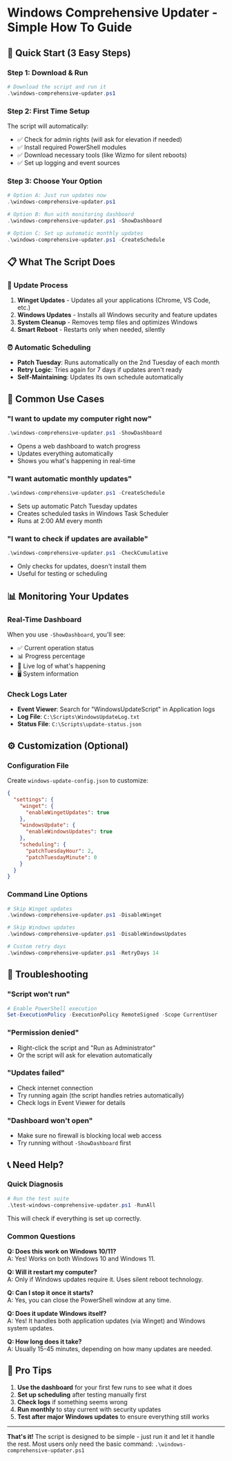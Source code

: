 # Windows Comprehensive Updater - Simple How To Guide

## 🚀 Quick Start (3 Easy Steps)

### Step 1: Download & Run

```powershell
# Download the script and run it
.\windows-comprehensive-updater.ps1
```

### Step 2: First Time Setup

The script will automatically:

- ✅ Check for admin rights (will ask for elevation if needed)
- ✅ Install required PowerShell modules
- ✅ Download necessary tools (like Wizmo for silent reboots)
- ✅ Set up logging and event sources

### Step 3: Choose Your Option

```powershell
# Option A: Just run updates now
.\windows-comprehensive-updater.ps1

# Option B: Run with monitoring dashboard
.\windows-comprehensive-updater.ps1 -ShowDashboard

# Option C: Set up automatic monthly updates
.\windows-comprehensive-updater.ps1 -CreateSchedule
```

## 📋 What The Script Does

### 🔄 Update Process

1. **Winget Updates** - Updates all your applications (Chrome, VS Code, etc.)
2. **Windows Updates** - Installs all Windows security and feature updates
3. **System Cleanup** - Removes temp files and optimizes Windows
4. **Smart Reboot** - Restarts only when needed, silently

### ⏰ Automatic Scheduling

- **Patch Tuesday**: Runs automatically on the 2nd Tuesday of each month
- **Retry Logic**: Tries again for 7 days if updates aren't ready
- **Self-Maintaining**: Updates its own schedule automatically

## 🎯 Common Use Cases

### "I want to update my computer right now"

```powershell
.\windows-comprehensive-updater.ps1 -ShowDashboard
```

- Opens a web dashboard to watch progress
- Updates everything automatically
- Shows you what's happening in real-time

### "I want automatic monthly updates"

```powershell
.\windows-comprehensive-updater.ps1 -CreateSchedule
```

- Sets up automatic Patch Tuesday updates
- Creates scheduled tasks in Windows Task Scheduler
- Runs at 2:00 AM every month

### "I want to check if updates are available"

```powershell
.\windows-comprehensive-updater.ps1 -CheckCumulative
```

- Only checks for updates, doesn't install them
- Useful for testing or scheduling

## 📊 Monitoring Your Updates

### Real-Time Dashboard

When you use `-ShowDashboard`, you'll see:

- ✅ Current operation status
- 📊 Progress percentage
- 📝 Live log of what's happening
- 🖥️ System information

### Check Logs Later

- **Event Viewer**: Search for "WindowsUpdateScript" in Application logs
- **Log File**: `C:\Scripts\WindowsUpdateLog.txt`
- **Status File**: `C:\Scripts\update-status.json`

## ⚙️ Customization (Optional)

### Configuration File

Create `windows-update-config.json` to customize:

```json
{
  "settings": {
    "winget": {
      "enableWingetUpdates": true
    },
    "windowsUpdate": {
      "enableWindowsUpdates": true
    },
    "scheduling": {
      "patchTuesdayHour": 2,
      "patchTuesdayMinute": 0
    }
  }
}
```

### Command Line Options

```powershell
# Skip Winget updates
.\windows-comprehensive-updater.ps1 -DisableWinget

# Skip Windows updates
.\windows-comprehensive-updater.ps1 -DisableWindowsUpdates

# Custom retry days
.\windows-comprehensive-updater.ps1 -RetryDays 14
```

## 🔧 Troubleshooting

### "Script won't run"

```powershell
# Enable PowerShell execution
Set-ExecutionPolicy -ExecutionPolicy RemoteSigned -Scope CurrentUser
```

### "Permission denied"

- Right-click the script and "Run as Administrator"
- Or the script will ask for elevation automatically

### "Updates failed"

- Check internet connection
- Try running again (the script handles retries automatically)
- Check logs in Event Viewer for details

### "Dashboard won't open"

- Make sure no firewall is blocking local web access
- Try running without `-ShowDashboard` first

## 📞 Need Help?

### Quick Diagnosis

```powershell
# Run the test suite
.\test-windows-comprehensive-updater.ps1 -RunAll
```

This will check if everything is set up correctly.

### Common Questions

**Q: Does this work on Windows 10/11?**  
A: Yes! Works on both Windows 10 and Windows 11.

**Q: Will it restart my computer?**  
A: Only if Windows updates require it. Uses silent reboot technology.

**Q: Can I stop it once it starts?**  
A: Yes, you can close the PowerShell window at any time.

**Q: Does it update Windows itself?**  
A: Yes! It handles both application updates (via Winget) and Windows system updates.

**Q: How long does it take?**  
A: Usually 15-45 minutes, depending on how many updates are needed.

## 🎯 Pro Tips

1. **Use the dashboard** for your first few runs to see what it does
2. **Set up scheduling** after testing manually first
3. **Check logs** if something seems wrong
4. **Run monthly** to stay current with security updates
5. **Test after major Windows updates** to ensure everything still works

---

**That's it!** The script is designed to be simple - just run it and let it handle the rest. Most users only need the basic command: `.\windows-comprehensive-updater.ps1`
